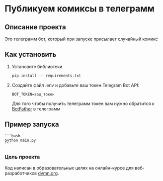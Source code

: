 # Публикуем комиксы в телеграмм

## Описание проекта

Это телеграмм бот, который при запуске присылает случайный комикс


## Как установить 

1. Установите библиотеки

    ```bash
    pip install -r requirements.txt
    ```

2. Создайте файл .env и добавьте ваш токен Telegram Bot API:
    
    ```
    BOT_TOKEN=ваш_токен
    ```
    Для того чтобы получить телеграмм токен вам нужно обратится к [BotFather](https://telegram.me/BotFather) в телеграмм

## Пример запуска 

    ```bash
    python main.py
    ```

### Цель проекта

Код написан в образовательных целях на онлайн-курсе для веб-разработчиков [dvmn.org](https://dvmn.org/).
